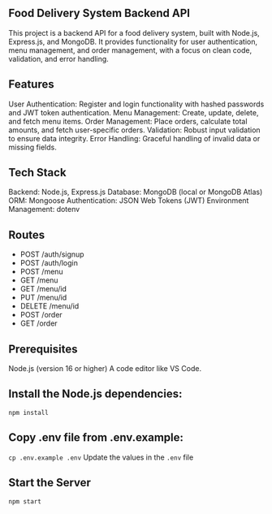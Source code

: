 ## Food Delivery System Backend API
This project is a backend API for a food delivery system, built with Node.js, Express.js, and MongoDB. It provides functionality for user authentication, menu management, and order management, with a focus on clean code, validation, and error handling.

## Features
User Authentication: Register and login functionality with hashed passwords and JWT token authentication.
Menu Management: Create, update, delete, and fetch menu items.
Order Management: Place orders, calculate total amounts, and fetch user-specific orders.
Validation: Robust input validation to ensure data integrity.
Error Handling: Graceful handling of invalid data or missing fields.

## Tech Stack
Backend: Node.js, Express.js
Database: MongoDB (local or MongoDB Atlas)
ORM: Mongoose
Authentication: JSON Web Tokens (JWT)
Environment Management: dotenv 

## Routes
- POST /auth/signup
- POST /auth/login
- POST /menu 
- GET /menu 
- GET /menu/id
- PUT /menu/id
- DELETE /menu/id
- POST /order
- GET /order

## Prerequisites
Node.js (version 16 or higher) A code editor like VS Code.

## Install the Node.js dependencies:
```npm install```

## Copy .env file from .env.example:
```cp .env.example .env```
Update the values in the `.env` file

## Start the Server
```npm start```